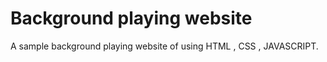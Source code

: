 # Background playing website 

A sample background playing website of using HTML , CSS , JAVASCRIPT.
